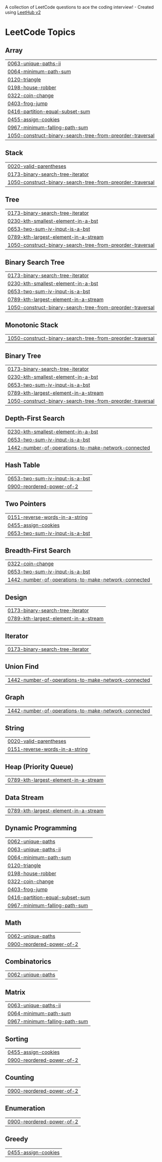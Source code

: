 A collection of LeetCode questions to ace the coding interview! - Created using [LeetHub v2](https://github.com/arunbhardwaj/LeetHub-2.0)
<!---LeetCode Topics Start-->
# LeetCode Topics
## Array
|  |
| ------- |
| [0063-unique-paths-ii](https://github.com/shivamjswlll/Leetcode/tree/master/0063-unique-paths-ii) |
| [0064-minimum-path-sum](https://github.com/shivamjswlll/Leetcode/tree/master/0064-minimum-path-sum) |
| [0120-triangle](https://github.com/shivamjswlll/Leetcode/tree/master/0120-triangle) |
| [0198-house-robber](https://github.com/shivamjswlll/Leetcode/tree/master/0198-house-robber) |
| [0322-coin-change](https://github.com/shivamjswlll/Leetcode/tree/master/0322-coin-change) |
| [0403-frog-jump](https://github.com/shivamjswlll/Leetcode/tree/master/0403-frog-jump) |
| [0416-partition-equal-subset-sum](https://github.com/shivamjswlll/Leetcode/tree/master/0416-partition-equal-subset-sum) |
| [0455-assign-cookies](https://github.com/shivamjswlll/Leetcode/tree/master/0455-assign-cookies) |
| [0967-minimum-falling-path-sum](https://github.com/shivamjswlll/Leetcode/tree/master/0967-minimum-falling-path-sum) |
| [1050-construct-binary-search-tree-from-preorder-traversal](https://github.com/shivamjswlll/Leetcode/tree/master/1050-construct-binary-search-tree-from-preorder-traversal) |
## Stack
|  |
| ------- |
| [0020-valid-parentheses](https://github.com/shivamjswlll/Leetcode/tree/master/0020-valid-parentheses) |
| [0173-binary-search-tree-iterator](https://github.com/shivamjswlll/Leetcode/tree/master/0173-binary-search-tree-iterator) |
| [1050-construct-binary-search-tree-from-preorder-traversal](https://github.com/shivamjswlll/Leetcode/tree/master/1050-construct-binary-search-tree-from-preorder-traversal) |
## Tree
|  |
| ------- |
| [0173-binary-search-tree-iterator](https://github.com/shivamjswlll/Leetcode/tree/master/0173-binary-search-tree-iterator) |
| [0230-kth-smallest-element-in-a-bst](https://github.com/shivamjswlll/Leetcode/tree/master/0230-kth-smallest-element-in-a-bst) |
| [0653-two-sum-iv-input-is-a-bst](https://github.com/shivamjswlll/Leetcode/tree/master/0653-two-sum-iv-input-is-a-bst) |
| [0789-kth-largest-element-in-a-stream](https://github.com/shivamjswlll/Leetcode/tree/master/0789-kth-largest-element-in-a-stream) |
| [1050-construct-binary-search-tree-from-preorder-traversal](https://github.com/shivamjswlll/Leetcode/tree/master/1050-construct-binary-search-tree-from-preorder-traversal) |
## Binary Search Tree
|  |
| ------- |
| [0173-binary-search-tree-iterator](https://github.com/shivamjswlll/Leetcode/tree/master/0173-binary-search-tree-iterator) |
| [0230-kth-smallest-element-in-a-bst](https://github.com/shivamjswlll/Leetcode/tree/master/0230-kth-smallest-element-in-a-bst) |
| [0653-two-sum-iv-input-is-a-bst](https://github.com/shivamjswlll/Leetcode/tree/master/0653-two-sum-iv-input-is-a-bst) |
| [0789-kth-largest-element-in-a-stream](https://github.com/shivamjswlll/Leetcode/tree/master/0789-kth-largest-element-in-a-stream) |
| [1050-construct-binary-search-tree-from-preorder-traversal](https://github.com/shivamjswlll/Leetcode/tree/master/1050-construct-binary-search-tree-from-preorder-traversal) |
## Monotonic Stack
|  |
| ------- |
| [1050-construct-binary-search-tree-from-preorder-traversal](https://github.com/shivamjswlll/Leetcode/tree/master/1050-construct-binary-search-tree-from-preorder-traversal) |
## Binary Tree
|  |
| ------- |
| [0173-binary-search-tree-iterator](https://github.com/shivamjswlll/Leetcode/tree/master/0173-binary-search-tree-iterator) |
| [0230-kth-smallest-element-in-a-bst](https://github.com/shivamjswlll/Leetcode/tree/master/0230-kth-smallest-element-in-a-bst) |
| [0653-two-sum-iv-input-is-a-bst](https://github.com/shivamjswlll/Leetcode/tree/master/0653-two-sum-iv-input-is-a-bst) |
| [0789-kth-largest-element-in-a-stream](https://github.com/shivamjswlll/Leetcode/tree/master/0789-kth-largest-element-in-a-stream) |
| [1050-construct-binary-search-tree-from-preorder-traversal](https://github.com/shivamjswlll/Leetcode/tree/master/1050-construct-binary-search-tree-from-preorder-traversal) |
## Depth-First Search
|  |
| ------- |
| [0230-kth-smallest-element-in-a-bst](https://github.com/shivamjswlll/Leetcode/tree/master/0230-kth-smallest-element-in-a-bst) |
| [0653-two-sum-iv-input-is-a-bst](https://github.com/shivamjswlll/Leetcode/tree/master/0653-two-sum-iv-input-is-a-bst) |
| [1442-number-of-operations-to-make-network-connected](https://github.com/shivamjswlll/Leetcode/tree/master/1442-number-of-operations-to-make-network-connected) |
## Hash Table
|  |
| ------- |
| [0653-two-sum-iv-input-is-a-bst](https://github.com/shivamjswlll/Leetcode/tree/master/0653-two-sum-iv-input-is-a-bst) |
| [0900-reordered-power-of-2](https://github.com/shivamjswlll/Leetcode/tree/master/0900-reordered-power-of-2) |
## Two Pointers
|  |
| ------- |
| [0151-reverse-words-in-a-string](https://github.com/shivamjswlll/Leetcode/tree/master/0151-reverse-words-in-a-string) |
| [0455-assign-cookies](https://github.com/shivamjswlll/Leetcode/tree/master/0455-assign-cookies) |
| [0653-two-sum-iv-input-is-a-bst](https://github.com/shivamjswlll/Leetcode/tree/master/0653-two-sum-iv-input-is-a-bst) |
## Breadth-First Search
|  |
| ------- |
| [0322-coin-change](https://github.com/shivamjswlll/Leetcode/tree/master/0322-coin-change) |
| [0653-two-sum-iv-input-is-a-bst](https://github.com/shivamjswlll/Leetcode/tree/master/0653-two-sum-iv-input-is-a-bst) |
| [1442-number-of-operations-to-make-network-connected](https://github.com/shivamjswlll/Leetcode/tree/master/1442-number-of-operations-to-make-network-connected) |
## Design
|  |
| ------- |
| [0173-binary-search-tree-iterator](https://github.com/shivamjswlll/Leetcode/tree/master/0173-binary-search-tree-iterator) |
| [0789-kth-largest-element-in-a-stream](https://github.com/shivamjswlll/Leetcode/tree/master/0789-kth-largest-element-in-a-stream) |
## Iterator
|  |
| ------- |
| [0173-binary-search-tree-iterator](https://github.com/shivamjswlll/Leetcode/tree/master/0173-binary-search-tree-iterator) |
## Union Find
|  |
| ------- |
| [1442-number-of-operations-to-make-network-connected](https://github.com/shivamjswlll/Leetcode/tree/master/1442-number-of-operations-to-make-network-connected) |
## Graph
|  |
| ------- |
| [1442-number-of-operations-to-make-network-connected](https://github.com/shivamjswlll/Leetcode/tree/master/1442-number-of-operations-to-make-network-connected) |
## String
|  |
| ------- |
| [0020-valid-parentheses](https://github.com/shivamjswlll/Leetcode/tree/master/0020-valid-parentheses) |
| [0151-reverse-words-in-a-string](https://github.com/shivamjswlll/Leetcode/tree/master/0151-reverse-words-in-a-string) |
## Heap (Priority Queue)
|  |
| ------- |
| [0789-kth-largest-element-in-a-stream](https://github.com/shivamjswlll/Leetcode/tree/master/0789-kth-largest-element-in-a-stream) |
## Data Stream
|  |
| ------- |
| [0789-kth-largest-element-in-a-stream](https://github.com/shivamjswlll/Leetcode/tree/master/0789-kth-largest-element-in-a-stream) |
## Dynamic Programming
|  |
| ------- |
| [0062-unique-paths](https://github.com/shivamjswlll/Leetcode/tree/master/0062-unique-paths) |
| [0063-unique-paths-ii](https://github.com/shivamjswlll/Leetcode/tree/master/0063-unique-paths-ii) |
| [0064-minimum-path-sum](https://github.com/shivamjswlll/Leetcode/tree/master/0064-minimum-path-sum) |
| [0120-triangle](https://github.com/shivamjswlll/Leetcode/tree/master/0120-triangle) |
| [0198-house-robber](https://github.com/shivamjswlll/Leetcode/tree/master/0198-house-robber) |
| [0322-coin-change](https://github.com/shivamjswlll/Leetcode/tree/master/0322-coin-change) |
| [0403-frog-jump](https://github.com/shivamjswlll/Leetcode/tree/master/0403-frog-jump) |
| [0416-partition-equal-subset-sum](https://github.com/shivamjswlll/Leetcode/tree/master/0416-partition-equal-subset-sum) |
| [0967-minimum-falling-path-sum](https://github.com/shivamjswlll/Leetcode/tree/master/0967-minimum-falling-path-sum) |
## Math
|  |
| ------- |
| [0062-unique-paths](https://github.com/shivamjswlll/Leetcode/tree/master/0062-unique-paths) |
| [0900-reordered-power-of-2](https://github.com/shivamjswlll/Leetcode/tree/master/0900-reordered-power-of-2) |
## Combinatorics
|  |
| ------- |
| [0062-unique-paths](https://github.com/shivamjswlll/Leetcode/tree/master/0062-unique-paths) |
## Matrix
|  |
| ------- |
| [0063-unique-paths-ii](https://github.com/shivamjswlll/Leetcode/tree/master/0063-unique-paths-ii) |
| [0064-minimum-path-sum](https://github.com/shivamjswlll/Leetcode/tree/master/0064-minimum-path-sum) |
| [0967-minimum-falling-path-sum](https://github.com/shivamjswlll/Leetcode/tree/master/0967-minimum-falling-path-sum) |
## Sorting
|  |
| ------- |
| [0455-assign-cookies](https://github.com/shivamjswlll/Leetcode/tree/master/0455-assign-cookies) |
| [0900-reordered-power-of-2](https://github.com/shivamjswlll/Leetcode/tree/master/0900-reordered-power-of-2) |
## Counting
|  |
| ------- |
| [0900-reordered-power-of-2](https://github.com/shivamjswlll/Leetcode/tree/master/0900-reordered-power-of-2) |
## Enumeration
|  |
| ------- |
| [0900-reordered-power-of-2](https://github.com/shivamjswlll/Leetcode/tree/master/0900-reordered-power-of-2) |
## Greedy
|  |
| ------- |
| [0455-assign-cookies](https://github.com/shivamjswlll/Leetcode/tree/master/0455-assign-cookies) |
<!---LeetCode Topics End-->
